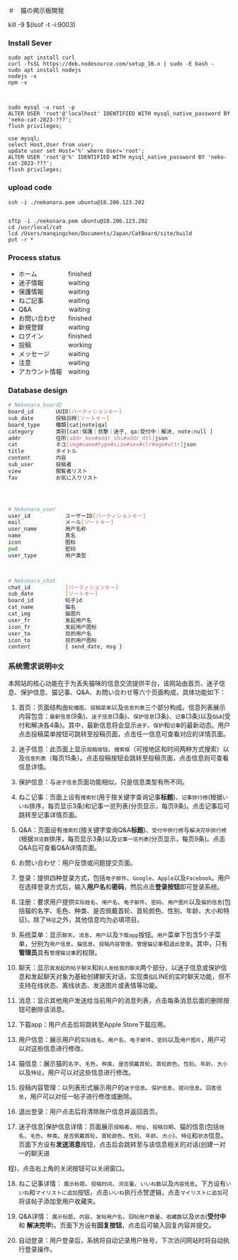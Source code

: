 ＃　猫の掲示板開発

kill -9 $(lsof -t -i:9003)


### Install Sever
```
sudo apt install curl
curl -fsSL https://deb.nodesource.com/setup_16.x | sudo -E bash -
sudo apt install nodejs
nodejs -v
npm -v



sudo mysql -u root -p
ALTER USER 'root'@'localhost' IDENTIFIED WITH mysql_native_password BY 'neko-cat-2023-???';
flush privileges;

use mysql;
select Host,User from user;
update user set Host='%' where User='root';
ALTER USER 'root'@'%' IDENTIFIED WITH mysql_native_password BY 'neko-cat-2023-???';
flush privileges;

```


### upload code
```
ssh -i ./nekonara.pem ubuntu@18.206.123.202


sftp -i ./nekonara.pem ubuntu@18.206.123.202
cd /usr/local/cat
lcd /Users/manqingchen/Documents/Japan/CatBoard/site/build
put -r *
```

### Process status
- ホーム　　　　　finished
- 迷子情報　　　　waiting   　　
- 保護情報　　　　waiting
- ねご記事　　　　waiting
- Q&A　　　　　　waiting
- お問い合わせ　　finished
- 新規登録　　　　waiting
- ログイン　　　　finished
- 投稿　　　　　　working
- メッセージ　　　waiting
- 注意　　　　　　waiting
- アカウント情報　waiting



### Database design

```bash
# Nekonara_board2
board_id       UUID[パーティションキー]
sub_date       投稿日時[ソートキー]
board_type     種類[cat|note|qa]
category       类别[cat:保護｜目撃｜迷子, qa:受付中｜解決, note:null ]
addr           住所[addr_ken#addr_shi#addr_dtl]json
cat            ネコ[img#name#type#size#sex#clr#age#attr]json
title          タイトル
content        内容
sub_user       投稿者
view           閲覧者リスト
fav            お気に入りリスト




# Nekonara_user
user_id           ユーザーID[パーティションキー]
mail              メール[ソートキー]
user_name         用户名称
name              真名
icon              图标
pwd               密码
user_type         用户类型



# Nekonara_chat
chat_id           [パーティションキー]
sub_date          [ソートキー]
board_id          帖子id
cat_name          猫名
cat_img           猫图片
user_fr           发起用户名
icon_fr           发起用户图标
user_to           目的用户名
icon_to           目的用户图标
content           { send_date, msg }
```



### 系统需求说明`中文`

本网站的核心功能在于为丢失猫咪的信息交流提供平台，该网站由首页、迷子信息、保护信息、猫记事、Q&A、お問い合わせ等六个页面构成，具体功能如下：

1. 首页：页面结构由`轮播图`、`投稿菜单`以及`信息列表`三个部分构成。信息列表展示内容包含：`最新信息`(9条)、`迷子信息`(3条)、`保护信息`(3条)、`记事`(3条)以及`Q&A`(受付和解决各4条)。其中，最新信息将会显示`迷子`、`保护`和`记事`的最新动态。用户点击投稿菜单按钮可跳转至投稿页面，点击任一信息可查看对应的详情页面。

2. 迷子信息：此页面上显示`投稿按钮`、`搜索框`（可按地区和时间两种方式搜索）以及`信息列表`（每页15条）。点击投稿按钮会跳转至投稿页面，点击信息则可查看信息详情。

3. 保护信息：与`迷子信息`页面功能相似，只是信息类型有所不同。

4. ねこ记事：页面上设有`搜索栏`(用于按关键字查询记事**标题**)、`记事排行榜`(根据`いいね`排序，每页显示3条)和记事一览列表(分页显示，每页9条)。点击记事后可跳转至记事详情页面。

5. Q&A：页面设有`搜索栏`(按关键字查询Q&A**标题**)、`受付中排行榜`与`解决完毕排行榜`(根据`浏览数`排序，每页显示3条)以及`记事一览列表`(分页显示，每页9条)。点击Q&A后可查看Q&A详情页面。

6. お問い合わせ：用户反馈或问题提交页面。

7. 登录：提供四种登录方式，包括`电子邮件`、`Google`、`Apple`以及`Facebook`。用户在选择登录方式后，输入**用户名**和**密码**，然后点击**登录按钮**即可登录系统。

8. 注册：要求用户提供`实际姓名`、`用户名`、`电子邮件`、`密码`、`用户图片`以及`猫的信息`(包括猫的名字、毛色、种类、是否佩戴首轮、首轮颜色、性别、年龄、大小和特征)。除了`特征`之外，其他信息均为必填项目。

9. 系统菜单：显示`聊天`、`消息`、`用户`以及`下载app`按钮。`用户`菜单下包含5个子菜单，分别为`用户信息`、`猫信息`、`投稿内容管理`、`管理猫记事`和`退出登录`。其中，只有**管理员**具有`管理猫记事`的权限。

10. 聊天：显示`我发起的帖子聊天`和`别人发给我的聊天`两个部分，以迷子信息或保护信息和发起聊天对象为基础创建聊天对话，实现类似LINE的实时聊天功能，但不支持在线状态、离线状态、发送图片或表情等功能。

11. 消息：显示其他用户发送给当前用户的消息列表，点击每条消息后面的删除按钮可删除该消息。

12. 下载app：用户点击后将跳转至Apple Store下载应用。

13. 用户信息：展示用户的`实际姓名`、`用户名`、`电子邮件`、`密码`以及`用户图片`，用户可以对这些信息进行修改。

14. 猫信息：展示猫的`名字`、`毛色`、`种类`、`是否佩戴首轮`、`首轮颜色`、`性别`、`年龄`、`大小`以及`特征`，用户可以对这些信息进行修改。

15. 投稿内容管理：以列表形式展示用户的`迷子信息`、`保护信息`、`提问信息`、`回答信息`，用户可以对任一帖子进行修改或删除。

16. 退出登录：用户点击后将清除账户信息并返回首页。

17. 迷子信息|保护信息详情：页面展示`投稿者`、`地址`、`投稿日期`、猫的信息(包括`姓名`、`毛色`、`种类`、`是否佩戴首轮`、`首轮颜色`、`性别`、`年龄`、`大小`)、`特征`和`状态`信息。页面下方设有**发送消息**按钮，点击后会跳转至与该信息相关的对话(创建一对一的聊天进

程)，点击右上角的关闭按钮可以关闭窗口。

18. ねこ记事详情： `展示标题`、`投稿时间`、`浏览量`、`いいね数`以及`内容信息`。下方设有`いいね`和`マイリストに追加`按钮，点击`いいね`执行点赞逻辑，点击`マイリストに追加`可将该帖子添加至用户收藏夹。

19. Q&A详情： `展示标题`、`内容`、`发帖用户名`、`回帖用户数量`、`收藏数`以及`状态`(**受付中** 和 **解决完毕**)。页面下方设有**回复按钮**，点击后可输入回复内容并提交。

20. 自动登录：用户登录后，系统将自动记录用户账号，下次访问网站时将自动执行登录操作。